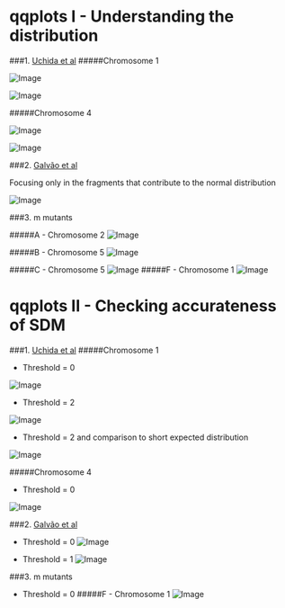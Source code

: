 qqplots I - Understanding the distribution
====

###1. [Uchida et al](http://pcp.oxfordjournals.org/content/52/4/716.long)
#####Chromosome 1 

![Image](https://github.com/pilarcormo/SNP_distribution_method/blob/master/Reads/Aw_sup1-2/Variant_calling/sup1_2_1/Rplot.qq.png?raw=true)

![Image](https://github.com/pilarcormo/SNP_distribution_method/blob/master/Reads/Aw_sup1-2/Variant_calling/sup1_2_1/Rplot.qnorm.png?raw=true)

#####Chromosome 4

![Image](https://github.com/pilarcormo/SNP_distribution_method/blob/master/Reads/Aw_sup1-2/Variant_calling/sup1_2_4/Rplot.r2qq.png?raw=true)

![Image](https://github.com/pilarcormo/SNP_distribution_method/blob/master/Reads/Aw_sup1-2/Variant_calling/sup1_2_4/Rplot.normal.png?raw=true)


###2. [Galvão et al](http://onlinelibrary.wiley.com/doi/10.1111/j.1365-313X.2012.04993.x/full#ss9)

Focusing only in the fragments that contribute to the normal distribution

![Image](https://github.com/pilarcormo/SNP_distribution_method/blob/master/Reads/OCF2/Interesting_2/Rplot.qqplot.png?raw=true)

###3. m mutants 

#####A - Chromosome 2
![Image](https://github.com/pilarcormo/SNP_distribution_method/blob/master/Reads/m_mutants/A_chromosome2/Rplot.qqplot.nocen.png?raw=true)

#####B - Chromosome 5
![Image](https://github.com/pilarcormo/SNP_distribution_method/blob/master/Reads/m_mutants/B_chromosome5/Rplot.nocen.qqplot.png?raw=true)

#####C - Chromosome 5
![Image](https://github.com/pilarcormo/SNP_distribution_method/blob/master/Reads/m_mutants/C_chromosome5/Rplot.no_cen.qqplot.png?raw=true)
#####F - Chromosome 1
![Image](https://github.com/pilarcormo/SNP_distribution_method/blob/master/Reads/m_mutants/F_chromosome1/Rplot.no_cen.qqplot.png?raw=true)


qqplots II - Checking accurateness of SDM 
====

###1. [Uchida et al](http://pcp.oxfordjournals.org/content/52/4/716.long)
#####Chromosome 1 

- Threshold = 0 

![Image](https://github.com/pilarcormo/SNP_distribution_method/blob/master/Reads/Aw_sup1-2/Variant_calling/sup1_2_1/Rplot.SDM0.png?raw=true)

- Threshold = 2

![Image](https://github.com/pilarcormo/SNP_distribution_method/blob/master/Reads/Aw_sup1-2/Variant_calling/sup1_2_1/Rplot.SDM2.png?raw=true)

- Threshold = 2 and comparison to short expected distribution

![Image](https://github.com/pilarcormo/SNP_distribution_method/blob/master/Reads/Aw_sup1-2/Variant_calling/sup1_2_1/Rplot.SDM2_vs_short.png?raw=true)

#####Chromosome 4

- Threshold = 0 

![Image](https://github.com/pilarcormo/SNP_distribution_method/blob/master/Reads/Aw_sup1-2/Variant_calling/sup1_2_4/Rplot.SDM.png?raw=true)

###2. [Galvão et al](http://onlinelibrary.wiley.com/doi/10.1111/j.1365-313X.2012.04993.x/full#ss9)

- Threshold = 0 
![Image](https://github.com/pilarcormo/SNP_distribution_method/blob/master/Reads/OCF2/Rplot.SDM.png?raw=true)

- Threshold = 1
![Image](https://github.com/pilarcormo/SNP_distribution_method/blob/master/Reads/OCF2/Rplot.SDM_thres1.png?raw=true)



###3. m mutants 

- Threshold = 0
#####F - Chromosome 1
![Image](https://github.com/pilarcormo/SNP_distribution_method/blob/master/Reads/m_mutants/F_chromosome1/Rplot.SDM.png?raw=true)






